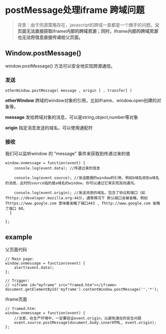 # postMessage处理iframe 跨域问题


> 背景：由于同源策略存在，javascript的跨域一直都是一个棘手的问题。**父页面无法直接获取iframe内部的跨域资源；同时，iframe内部的跨域资源也无法将信息直接传递给父页面。**


## Window.postMessage()

window.postMessage() 方法可以安全地实现跨源通信。


### 发送

```
otherWindow.postMessage( message , origin [ , transfer] )
```
**otherWindow**
跨域的window对象的引用，比如iframe、window.open创建的对象等。

**message**
发给跨域对象的消息，可以是string,object,number等对象

**origin**
指定消息发送的域名，可以使用通配符 


### 接收

我们可以监听window 的 "message" 事件来获取到传递过来的值

```
window.onmessage = function(event) {
	console.log(event.data); //传递过来的信息

	console.log(event.source); //发送数据的window的引用，例如b域名收到a域名的消息，此时的source指的是a域名的window，你可以通过它来实现双向通讯。

	console.log(event.origin); //发送消息的域名，包含了协议和端口（如 fhttps://developer.mozilla.org:443），通常情况下 默认端口会被省略，例如 fhttps://www.google.com 意味着省略了端口443 , fhttp://www.google.com 省略了端口 80。
  }

};
```

## example

父页面代码
```
// Main page:
window.onmessage = function(event) {
    alert(event.data);
};

// Trigger:
// <iframe id="myframe" src="framed.htm"></iframe>
document.getElementById('myframe').contentWindow.postMessage('','*');
```

iframe页面

```
// framed.htm:
window.onmessage = function(event) {
    //注意，在生产环境中，一定要验证event.origin，以避免潜在的安全问题
    event.source.postMessage(document.body.innerHTML, event.origin);
};
```